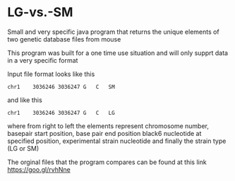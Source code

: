 # LG-vs.-SM
Small and very specific java  program that returns the unique elements of two genetic database files from mouse

This program was built for a one time use situation and will only supprt data in a very specific format

Input file format looks like this 
```
chr1	3036246	3036247	G	C	SM
```
and like this 
```
chr1	3036246	3036247	G	C	LG
```
where from right to left the elements represent chromosome number, basepair start position, base pair end position
black6 nucleotide at specified position, experimental strain nucleotide and finally the strain type (LG or SM)

The orginal files that the program compares can be found at this link
https://goo.gl/rvhNne

